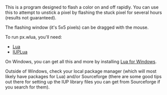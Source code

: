 This is a program designed to flash a color on and off rapidly. You can use this to attempt to unstick a pixel by flashing the stuck pixel for several hours (results not guaranteed).

The flashing window (it's 5x5 pixels) can be dragged with the mouse.

To run px.wlua, you'll need:

- [Lua](http://lua.org)
- [IUPLua](http://www.tecgraf.puc-rio.br/iup/)

On Windows, you can get all this and more by installing [Lua for Windows](http://code.google.com/p/luaforwindows/downloads/detail?name=LuaForWindows_v5.1.4-40.exe).

Outside of Windows, check your local package manager (which will most likely have packages for Lua) and/or Sourceforge (there are some good tips out there for setting up the IUP library files you can get from Sourceforge if you search for them).

